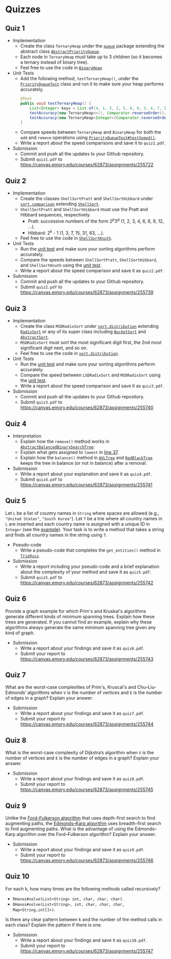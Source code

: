 # Quizzes

## Quiz 1

* Implementation
  * Create the class `TernaryHeap` under the [`queue`](../src/main/java/edu/emory/cs/queue/) package extending the abstract class [`AbstractPriorityQueue`](../src/main/java/edu/emory/cs/queue/AbstractPriorityQueue.java).
  * Each node in `TernaryHeap` must take up to 3 children (so it becomes a ternary instead of binary tree).
  * Feel free to use the code in [`BinaryHeap`](../src/main/java/edu/emory/cs/queue/BinaryHeap.java).
* Unit Tests
  * Add the following method, `testTernaryHeap()`, under the [`PriorityQueueTest`](../src/test/java/edu/emory/cs/queue/PriorityQueueTest.java) class and run it to make sure your heap performs accurately.
    ```java
    @Test
    public void testTernaryHeap() {
        List<Integer> keys = List.of(4, 1, 3, 2, 5, 6, 8, 3, 4, 7, 5, 9, 7);
        testAccuracy(new TernaryHeap<>(), Comparator.reverseOrder(), new ArrayList<>(keys));
        testAccuracy(new TernaryHeap<Integer>(Comparator.reverseOrder()), Comparator.naturalOrder(), new ArrayList<>(keys));
    }
    ```
  * Compare speeds between `TernaryHeap` and `BinaryHeap` for both the `add` and `remove` operations using [`PriorityQueueTest#testSpeed()`](../tree/master/src/queue/PriorityQueueTest.java).
  * Write a report about the speed comparisons and save it to `quiz1.pdf`.
* Submission
  * Commit and push all the updates to your Github repository.
  * Submit `quiz1.pdf` to https://canvas.emory.edu/courses/62873/assignments/255722

## Quiz 2

* Implementation
  * Create the classes `ShellSortPratt` and `ShellSortHibbard` under [`sort.comparison`](../src/main/java/edu/emory/cs/sort/comparison) extending [`ShellSort`](../src/main/java/edu/emory/cs/sort/comparison/ShellSort.java).
  * `ShellSortPratt` and `ShellSortHibbard` must use the Pratt and Hibbard sequences, respectively.
    * Pratt: successive numbers of the form 2<sup><i>p</i></sup>3<sup><i>q</i></sup> (1, 2, 3, 4, 6, 8, 9, 12, ...).
    * Hibbard: 2<sup><i>k</i></sup> - 1 (1, 3, 7, 15, 31, 63, ...).
  * Feel free to use the code in [`ShellSortKnuth`](../src/main/java/edu/emory/cs/sort/comparison/ShellSortKnuth.java).
* Unit Tests
  * Run the [unit test](../src/test/java/edu/emory/cs/sort/SortTest.java) and make sure your sorting algorithms perform accurately.
  * Compare the speeds between `ShellSortPratt`, `ShellSortHibbard`, and `ShellSortKnuth` using the [unit test](../src/test/java/edu/emory/cs/sort/SortTest.java).
  * Write a report about the speed comparison and save it as `quiz2.pdf`.
* Submission
  * Commit and push all the updates to your Github repository.
  * Submit `quiz2.pdf` to https://canvas.emory.edu/courses/62873/assignments/255739


## Quiz 3

* Implementation
  * Create the class `MSDRadixSort` under [`sort.distribution`](../src/main/java/edu/emory/cs/sort/distribution) extending [`RadixSort`](../src/main/java/edu/emory/cs/sort/distribution/RadixSort.java) or any of its super class including [`BucketSort`](../src/main/java/edu/emory/cs/sort/distribution/BucketSort.java) and [`AbstractSort`](../src/main/java/edu/emory/cs/sort/AbstractSort.java).
  * `MSDRadixSort` must sort the most significant digit first, the 2nd most significant digit next, and so on.
  * Feel free to use the code in [`sort.distribution`](../src/main/java/edu/emory/cs/sort/distribution/).
* Unit Tests
  * Run the [unit test](../src/test/java/edu/emory/cs/sort/SortTest.java) and make sure your sorting algorithms perform accurately.
  * Compare the speed between `LSDRadixSort` and `MSDRadixSort` using the [unit test](../src/test/java/edu/emory/cs/sort/SortTest.java).
  * Write a report about the speed comparison and save it as `quiz3.pdf`.
* Submission
  * Commit and push all the updates to your Github repository.
  * Submit `quiz3.pdf` to https://canvas.emory.edu/courses/62873/assignments/255740


## Quiz 4

* Interpretation
  * Explain how the `remove()` method works in [`AbstractBalancedBinarySearchTree`](../src/main/java/edu/emory/cs/tree/balanced/AbstractBalancedBinarySearchTree.java#L33):
  * Explain what gets assigned to `lowest` in [line 37](../src/main/java/edu/emory/cs/tree/balanced/AbstractBalancedBinarySearchTree.java#L37).
  * Explain how the `balance()` method in [`AVLTree`](../src/main/java/edu/emory/cs/tree/balanced/AVLTree.java#L41) and [`RedBlackTree`](../src/main/java/edu/emory/cs/tree/balanced/RedBlackTree.java#L28) keeps the tree in balance (or not in balance) after a removal.
* Submission
  * Write a report about your explanation and save it as `quiz4.pdf`.
  * Submit `quiz4.pdf` to https://canvas.emory.edu/courses/62873/assignments/255741


## Quiz 5

Let `L` be a list of country names in `String` where spaces are allowed (e.g., `"United States"`, `"South Korea"`).
Let `T` be a trie where all country names in `L` are inserted and each country name is assigned with a unique ID in `Integer` (see the [example](img/tries-2.png)).
Your task is to write a method that takes a string and finds all country names in the string using `T`.

* Pseudo-code
  * Write a pseudo-code that completes the `get_entities()` method in [`TrieQuiz`](../src/main/java/edu/emory/cs/trie/TrieQuiz.java#L31).
* Submission
  * Write a report including your pseudo-code and a brief explanation about the complexity of your method and save it as `quiz5.pdf`.
  * Submit `quiz5.pdf` to https://canvas.emory.edu/courses/62873/assignments/255742


## Quiz 6

Provide a graph example for which Prim's and Kruskal's algorithms generate different kinds of minimum spanning trees.  Explain how these trees are generated.  If you cannot find an example, explain why these algorithms always generate the same minimum spanning tree given any kind of graph.

* Submission
  * Write a report about your findings and save it as `quiz6.pdf`.
  * Submit your report to https://canvas.emory.edu/courses/62873/assignments/255743


## Quiz 7

What are the worst-case complexities of Prim's, Kruscal's and Chu–Liu-Edmonds’ algorithms when `V` is the number of vertices and `E` is the number of edges in a graph? Explain your answer.

* Submission
  * Write a report about your findings and save it as `quiz7.pdf`.
  * Submit your report to https://canvas.emory.edu/courses/62873/assignments/255744


## Quiz 8

What is the worst-case complexity of Dijkstra’s algorithm when `V` is the number of vertices and `E` is the number of edges in a graph? Explain your answer.

* Submission
  * Write a report about your findings and save it as `quiz8.pdf`.
  * Submit your report to https://canvas.emory.edu/courses/62873/assignments/255745


## Quiz 9

Unlike the [Ford–Fulkerson algorithm](https://en.wikipedia.org/wiki/Ford%E2%80%93Fulkerson_algorithm) that uses depth-first search to find augmenting paths, the [Edmonds–Karp algorithm](https://en.wikipedia.org/wiki/Edmonds%E2%80%93Karp_algorithm) uses breadth-first search to find augmenting paths.  What is the advantage of using the Edmonds–Karp algorithm over the Ford–Fulkerson algorithm?  Explain your answer.

* Submission
  * Write a report about your findings and save it as `quiz9.pdf`.
  * Submit your report to https://canvas.emory.edu/courses/62873/assignments/255746


## Quiz 10

For each k, how many times are the following methods called recursively?
* `RHanoi#solve(List<String> int, char, char, char)`.
* `DHanoi#solve(List<String>, int, char, char, char, Map<String,int[]>)`.

Is there any clear pattern between k and the number of the method calls in each class? Explain the pattern if there is one.

* Submission
  * Write a report about your findings and save it as `quiz10.pdf`.
  * Submit your report to https://canvas.emory.edu/courses/62873/assignments/255747
